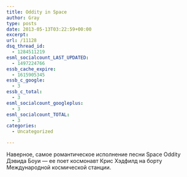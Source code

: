 ```yaml
---
title: Oddity in Space
author: Gray
type: posts
date: 2013-05-13T03:22:59+00:00
excerpt:
url: /11128
dsq_thread_id:
  - 1284511219
esml_socialcount_LAST_UPDATED:
  - 1497224766
essb_cache_expire:
  - 1615905345
essb_c_google:
  - 3
essb_c_total:
  - 3
esml_socialcount_googleplus:
  - 3
esml_socialcount_TOTAL:
  - 3
categories:
  - Uncategorized

---
```








Наверное, самое романтическое исполнение песни Space Oddity Дэвида Боуи — ее поет космонавт Крис Хэдфилд на борту Международной космической станции.